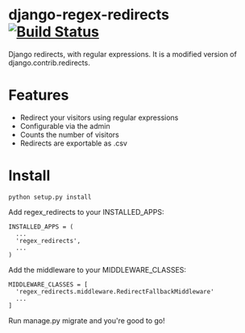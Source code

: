 django-regex-redirects [![Build Status](https://travis-ci.org/maykinmedia/django-regex-redirects.svg?branch=master)](https://travis-ci.org/maykinmedia/django-regex-redirects)
======================

Django redirects, with regular expressions. It is a modified version of django.contrib.redirects.

Features
========

 * Redirect your visitors using regular expressions
 * Configurable via the admin
 * Counts the number of visitors
 * Redirects are exportable as .csv


Install
=======

```python setup.py install```

Add regex_redirects to your INSTALLED_APPS:

```
INSTALLED_APPS = (
  ...
  'regex_redirects',
  ...
)
```

Add the middleware to your MIDDLEWARE_CLASSES:

```
MIDDLEWARE_CLASSES = [
  'regex_redirects.middleware.RedirectFallbackMiddleware'
  ...
]
```

Run manage.py migrate and you're good to go!




